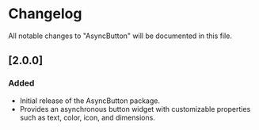 # Changelog

All notable changes to "AsyncButton" will be documented in this file.

## [2.0.0]

### Added
- Initial release of the AsyncButton package.
- Provides an asynchronous button widget with customizable properties such as text, color, icon, and dimensions.
